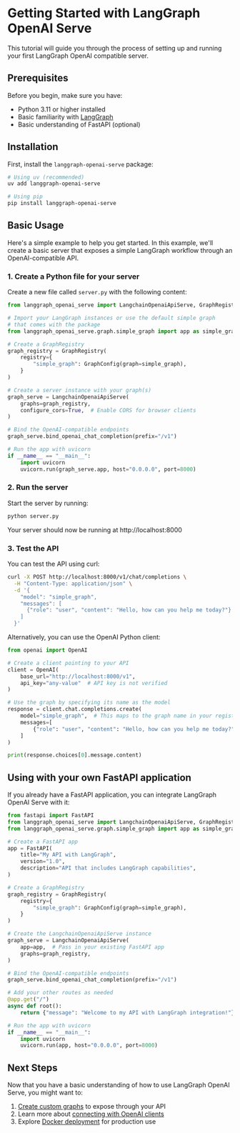 # Getting Started with LangGraph OpenAI Serve

This tutorial will guide you through the process of setting up and running your first LangGraph OpenAI compatible server.

## Prerequisites

Before you begin, make sure you have:

- Python 3.11 or higher installed
- Basic familiarity with [LangGraph](https://github.com/langchain-ai/langgraph)
- Basic understanding of FastAPI (optional)

## Installation

First, install the `langgraph-openai-serve` package:

```bash
# Using uv (recommended)
uv add langgraph-openai-serve

# Using pip
pip install langgraph-openai-serve
```

## Basic Usage

Here's a simple example to help you get started. In this example, we'll create a basic server that exposes a simple LangGraph workflow through an OpenAI-compatible API.

### 1. Create a Python file for your server

Create a new file called `server.py` with the following content:

```python
from langgraph_openai_serve import LangchainOpenaiApiServe, GraphRegistry, GraphConfig

# Import your LangGraph instances or use the default simple graph
# that comes with the package
from langgraph_openai_serve.graph.simple_graph import app as simple_graph

# Create a GraphRegistry
graph_registry = GraphRegistry(
    registry={
        "simple_graph": GraphConfig(graph=simple_graph),
    }
)

# Create a server instance with your graph(s)
graph_serve = LangchainOpenaiApiServe(
    graphs=graph_registry,
    configure_cors=True,  # Enable CORS for browser clients
)

# Bind the OpenAI-compatible endpoints
graph_serve.bind_openai_chat_completion(prefix="/v1")

# Run the app with uvicorn
if __name__ == "__main__":
    import uvicorn
    uvicorn.run(graph_serve.app, host="0.0.0.0", port=8000)
```

### 2. Run the server

Start the server by running:

```bash
python server.py
```

Your server should now be running at http://localhost:8000

### 3. Test the API

You can test the API using curl:

```bash
curl -X POST http://localhost:8000/v1/chat/completions \
  -H "Content-Type: application/json" \
  -d '{
    "model": "simple_graph",
    "messages": [
      {"role": "user", "content": "Hello, how can you help me today?"}
    ]
  }'
```

Alternatively, you can use the OpenAI Python client:

```python
from openai import OpenAI

# Create a client pointing to your API
client = OpenAI(
    base_url="http://localhost:8000/v1",
    api_key="any-value"  # API key is not verified
)

# Use the graph by specifying its name as the model
response = client.chat.completions.create(
    model="simple_graph",  # This maps to the graph name in your registry
    messages=[
        {"role": "user", "content": "Hello, how can you help me today?"}
    ]
)

print(response.choices[0].message.content)
```

## Using with your own FastAPI application

If you already have a FastAPI application, you can integrate LangGraph OpenAI Serve with it:

```python
from fastapi import FastAPI
from langgraph_openai_serve import LangchainOpenaiApiServe, GraphRegistry, GraphConfig
from langgraph_openai_serve.graph.simple_graph import app as simple_graph

# Create a FastAPI app
app = FastAPI(
    title="My API with LangGraph",
    version="1.0",
    description="API that includes LangGraph capabilities",
)

# Create a GraphRegistry
graph_registry = GraphRegistry(
    registry={
        "simple_graph": GraphConfig(graph=simple_graph),
    }
)

# Create the LangchainOpenaiApiServe instance
graph_serve = LangchainOpenaiApiServe(
    app=app,  # Pass in your existing FastAPI app
    graphs=graph_registry,
)

# Bind the OpenAI-compatible endpoints
graph_serve.bind_openai_chat_completion(prefix="/v1")

# Add your other routes as needed
@app.get("/")
async def root():
    return {"message": "Welcome to my API with LangGraph integration!"}

# Run the app with uvicorn
if __name__ == "__main__":
    import uvicorn
    uvicorn.run(app, host="0.0.0.0", port=8000)
```

## Next Steps

Now that you have a basic understanding of how to use LangGraph OpenAI Serve, you might want to:

1. [Create custom graphs](custom-graphs.md) to expose through your API
2. Learn more about [connecting with OpenAI clients](openai-clients.md)
3. Explore [Docker deployment](../how-to-guides/docker.md) for production use

